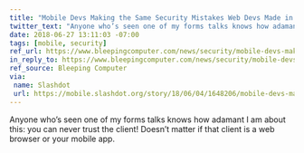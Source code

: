 ```yaml
---
title: "Mobile Devs Making the Same Security Mistakes Web Devs Made in the Early 2000s"
twitter_text: "Anyone who’s seen one of my forms talks knows how adamant I am about this: you can never trust the client! Doesn’t matter if that client is a web browser or your mobile app."
date: 2018-06-27 13:11:03 -07:00
tags: [mobile, security]
ref_url: https://www.bleepingcomputer.com/news/security/mobile-devs-making-the-same-security-mistakes-web-devs-made-in-the-early-2000s/
in_reply_to: https://www.bleepingcomputer.com/news/security/mobile-devs-making-the-same-security-mistakes-web-devs-made-in-the-early-2000s/
ref_source: Bleeping Computer
via:
 name: Slashdot
 url: https://mobile.slashdot.org/story/18/06/04/1648206/mobile-devs-making-the-same-security-mistakes-web-devs-made-in-the-early-2000s
---
```


Anyone who’s seen one of my forms talks knows how adamant I am about this: you can never trust the client! Doesn’t matter if that client is a web browser or your mobile app.